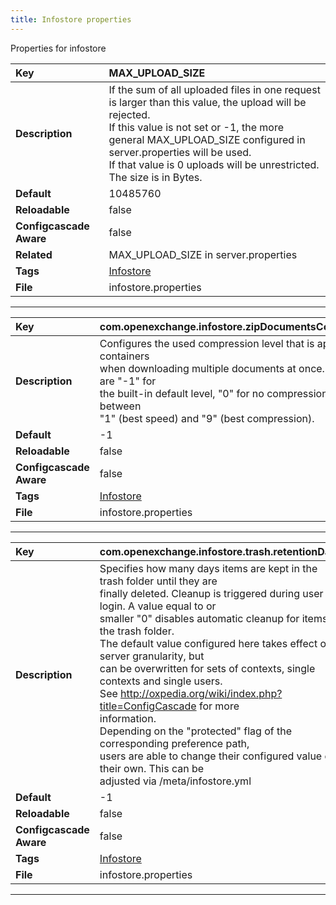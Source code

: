 ```yaml
---
title: Infostore properties
---
```


Properties for infostore


| __Key__ | MAX_UPLOAD_SIZE |
|:----------------|:--------|
| __Description__ | If the sum of all uploaded files in one request is larger than this value, the upload will be rejected.<br>If this value is not set or -1, the more general MAX_UPLOAD_SIZE configured in server.properties will be used.<br>If that value is 0 uploads will be unrestricted. The size is in Bytes.<br> |
| __Default__ | 10485760 |
| __Reloadable__ | false |
| __Configcascade Aware__ | false |
| __Related__ | MAX_UPLOAD_SIZE in server.properties |
| __Tags__ | <a href="https://documentation.open-xchange.com/latest/middleware/configuration/tags/Infostore.html">Infostore</a> |
| __File__ | infostore.properties |

---
| __Key__ | com.openexchange.infostore.zipDocumentsCompressionLevel |
|:----------------|:--------|
| __Description__ | Configures the used compression level that is applied to .zip containers<br>when downloading multiple documents at once. Possible values are "-1" for<br>the built-in default level, "0" for no compression, or any number between<br>"1" (best speed) and "9" (best compression).<br> |
| __Default__ | -1 |
| __Reloadable__ | false |
| __Configcascade Aware__ | false |
| __Tags__ | <a href="https://documentation.open-xchange.com/latest/middleware/configuration/tags/Infostore.html">Infostore</a> |
| __File__ | infostore.properties |

---
| __Key__ | com.openexchange.infostore.trash.retentionDays |
|:----------------|:--------|
| __Description__ | Specifies how many days items are kept in the trash folder until they are<br>finally deleted. Cleanup is triggered during user login. A value equal to or<br>smaller "0" disables automatic cleanup for items in the trash folder.<br>The default value configured here takes effect on server granularity, but<br>can be overwritten for sets of contexts, single contexts and single users.<br>See http://oxpedia.org/wiki/index.php?title=ConfigCascade for more<br>information.<br>Depending on the "protected" flag of the corresponding preference path,<br>users are able to change their configured value on their own. This can be<br>adjusted via /meta/infostore.yml<br> |
| __Default__ | -1 |
| __Reloadable__ | false |
| __Configcascade Aware__ | false |
| __Tags__ | <a href="https://documentation.open-xchange.com/latest/middleware/configuration/tags/Infostore.html">Infostore</a> |
| __File__ | infostore.properties |

---

